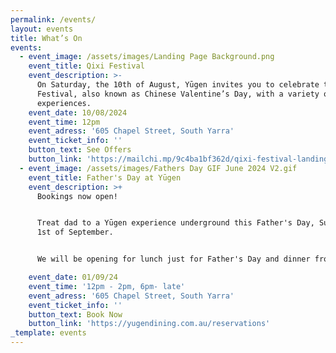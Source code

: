 ```yaml
---
permalink: /events/
layout: events
title: What’s On
events:
  - event_image: /assets/images/Landing Page Background.png
    event_title: Qixi Festival
    event_description: >-
      On Saturday, the 10th of August, Yūgen invites you to celebrate the Qixi
      Festival, also known as Chinese Valentine’s Day, with a variety of unique
      experiences.
    event_date: 10/08/2024
    event_time: 12pm
    event_adress: '605 Chapel Street, South Yarra'
    event_ticket_info: ''
    button_text: See Offers
    button_link: 'https://mailchi.mp/9c4ba1bf362d/qixi-festival-landing-page'
  - event_image: /assets/images/Fathers Day GIF June 2024 V2.gif
    event_title: Father's Day at Yūgen
    event_description: >+
      Bookings now open!


      Treat dad to a Yūgen experience underground this Father's Day, Sunday the
      1st of September.


      We will be opening for lunch just for Father's Day and dinner from 6pm.

    event_date: 01/09/24
    event_time: '12pm - 2pm, 6pm- late'
    event_adress: '605 Chapel Street, South Yarra'
    event_ticket_info: ''
    button_text: Book Now
    button_link: 'https://yugendining.com.au/reservations'
_template: events
---
```


